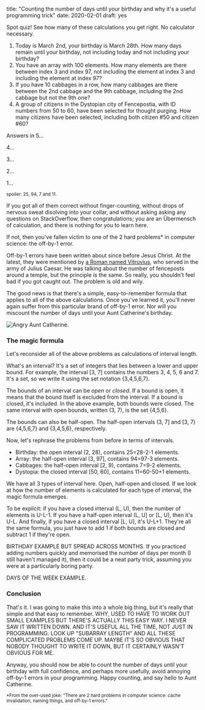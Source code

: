 title: "Counting the number of days until your birthday and why it's a useful programming trick"
date: 2020-02-01
draft: yes

Spot quiz! See how many of these calculations you get right. No calculator necessary.

1. Today is March 2nd, your birthday is March 28th. How many days remain until your birthday, not including today and not including your birthday?
2. You have an array with 100 elements. How many elements are there between index 3 and index 97, not including the element at index 3 and including the element at index 97?
3. If you have 10 cabbages in a row, how many cabbages are there between the 2nd cabbage and the 9th cabbage, including the 2nd cabbage but not the 9th one?
4. A group of citizens in the Dystopian city of Fencepostia, with ID numbers from 50 to 60, have been selected for thought purging. How many citizens have been selected, including both citizen #50 and citizen #60?

Answers in 5...

4...

3...

2...

1...

<small>spoiler: 25, 94, 7 and 11.</small>

If you got all of them correct without finger-counting, without drops of nervous sweat disolving into your collar, and without asking asking any questions on StackOverflow, then congratulations; you are an Übermensch of calculation, and there is nothing for you to learn here.

If not, then you've fallen victim to one of the 2 hard problems\* in computer science: the off-by-1 error.

Off-by-1 errors have been written about since before Jesus Christ. At the latest, they were mentioned by [a Roman named Vitruvius](https://web.archive.org/web/20160305221341/http://www.dsm.fordham.edu/~moniot/Opinions/fencepost-error-history.shtml), who served in the army of Julius Caesar. He was talking about the number of fenceposts around a temple, but the principle is the same. So really, you shouldn't feel bad if you got caught out. The problem is old and wily.

The good news is that there's a simple, easy-to-remember formula that applies to all of the above calculations. Once you've learned it, you'll never again suffer from this particular brand of off-by-1 error. Nor will you miscount the number of days until your Aunt Catherine's birthday.

<img src="{{ url_for('static', filename='img/interval-length/aunt-catherine.jpg') }}"
     alt="Angry Aunt Catherine."
     class="centered">

### The magic formula
Let's reconsider all of the above problems as calculations of interval length.

What's an interval? It's a set of integers that lies between a lower and upper bound. For example, the interval [3, 7] contains the numbers 3, 4, 5, 6 and 7. It's a set, so we write it using the set notation {3,4,5,6,7}.

The bounds of an interval can be *open* or *closed*. If a bound is open, it means that the bound itself is excluded from the interval. If a bound is closed, it's included. In the above example, both bounds were closed. The same interval with open bounds, written (3, 7), is the set {4,5,6}.

The bounds can also be half-open. The half-open intervals (3, 7] and [3, 7) are {4,5,6,7} and {3,4,5,6}, respectively.

Now, let's rephrase the problems from before in terms of intervals.

* Birthday: the open interval (2, 28), contains 25=28-2-1 elements.
* Array: the half-open interval (3, 97], contains 94=97-3 elements.
* Cabbages: the half-open interval [2, 9), contains 7=9-2 elements.
* Dystopia: the closed interval [50, 60], contains 11=60-50+1 elements.

We have all 3 types of interval here. Open, half-open and closed. If we look at how the number of elements is calculated for each type of interval, the magic formula emerges.

To be explicit: if you have a closed interval (L, U), then the number of elements is U-L-1. If you have a half-open interval (L, U] or [L, U), then it's U-L. And finally, if you have a closed interval [L, U], it's U-L+1. They're all the same formula, you just have to add 1 if both bounds are closed and subtract 1 if they're open.

BIRTHDAY EXAMPLE BUT SPREAD ACROSS MONTHS. If you practiced adding numbers quickly and memorised the number of days per month (I still haven't managed it), then it could be a neat party trick, assuming you were at a particularly boring party.

DAYS OF THE WEEK EXAMPLE.

<!-- Fuck Shane! -->

### Conclusion
That's it. I was going to make this into a whole big thing, but it's really that simple and that easy to remember. WHY, USED TO HAVE TO WORK OUT SMALL EXAMPLES BUT THERE'S ACTUALLY THIS EASY WAY. I NEVER SAW IT WRITTEN DOWN. AND IT'S USEFUL ALL THE TIME, NOT JUST IN PROGRAMMING. LOOK UP "SUBARRAY LENGTH" AND ALL THESE COMPLICATED PROBLEMS COME UP. MAYBE IT'S SO OBVIOUS THAT NOBODY THOUGHT TO WRITE IT DOWN, BUT IT CERTAINLY WASN'T OBVIOUS FOR ME.

Anyway, you should now be able to count the number of days until your birthday with full confidence, and perhaps more usefully, avoid annoying off-by-1 errors in your programming. Happy counting, and say hello to Aunt Catherine.

<small>\*From the over-used joke: "There are 2 hard problems in computer science: cache invalidation, naming things, and off-by-1 errors."</small>

